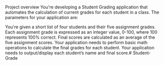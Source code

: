 Project overview
You're developing a Student Grading application that automates the calculation of current grades for each student in a class. The parameters for your application are:

You're given a short list of four students and their five assignment grades.
Each assignment grade is expressed as an integer value, 0-100, where 100 represents 100% correct.
Final scores are calculated as an average of the five assignment scores.
Your application needs to perform basic math operations to calculate the final grades for each student.
Your application needs to output/display each student’s name and final score.# Student-Grade
